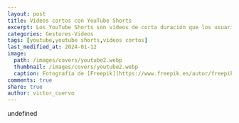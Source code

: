 ```yaml
---
layout: post
title: Vídeos cortos con YouTube Shorts
excerpt: Los YouTube Shorts son vídeos de corta duración que los usuarios pueden crear y compartir en la plataforma de YouTube.
categories: Gestores-Videos
tags: [youtube,youtube shorts,vídeos cortos]
last_modified_at: 2024-01-12
image:
  path: /images/covers/youtube2.webp
  thumbnail: /images/covers/youtube2.webp
  caption: Fotografía de [Freepik](https://www.freepik.es/autor/freepik)
comments: true
share: true
author: victor_cuervo
---
```

undefined